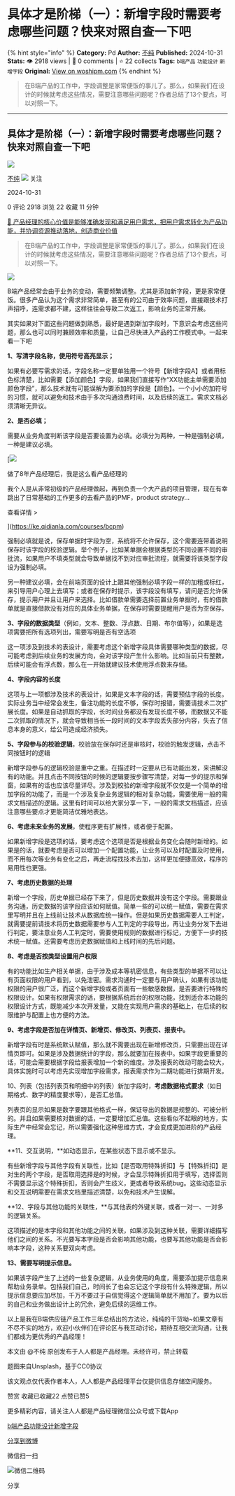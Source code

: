 # 具体才是阶梯（一）：新增字段时需要考虑哪些问题？快来对照自查一下吧
{% hint style="info" %}
**Category:** Pd
**Author:** [不纯](https://www.woshipm.com/u/1246100)
**Published:** 2024-10-31  
**Stats:** 👁️ 2918 views | 💬 0 comments | ⭐ 22 collects
**Tags:** `b端产品` `功能设计` `新增字段`
**Original:** [View on woshipm.com](https://www.woshipm.com/pd/6081021.html)
{% endhint %}
> 在B端产品的工作中，字段调整是家常便饭的事儿了。那么，如果我们在设计的时候就考虑这些情况，需要注意哪些问题呢？作者总结了13个要点，可以对照一下。

---

## 具体才是阶梯（一）：新增字段时需要考虑哪些问题？快来对照自查一下吧

[![](https://static.woshipm.com/WX_U_202103_20210326170421_8808.jpg?imageView2/1/w/72/h/72/q/100)](https://www.woshipm.com/u/1246100)

[不纯](https://www.woshipm.com/u/1246100) ![](https://static.woshipm.com/tag/1101_1@2x.png) 关注

2024-10-31

0 评论 2918 浏览 22 收藏 11 分钟

[🔗 产品经理的核心价值是能够准确发现和满足用户需求，把用户需求转化为产品功能，并协调资源推动落地，创造商业价值](https://ke.qidianla.com/courses/90pm)

> 在B端产品的工作中，字段调整是家常便饭的事儿了。那么，如果我们在设计的时候就考虑这些情况，需要注意哪些问题呢？作者总结了13个要点，可以对照一下。

![](https://image.woshipm.com/2023/04/14/7cb3fbe4-da8e-11ed-a86f-00163e0b5ff3.png)

B端产品经常会由于业务的变动，需要频繁调整。尤其是添加新字段，更是家常便饭。很多产品认为这个需求非常简单，甚至有的公司由于效率问题，直接跟技术打声招呼，连需求都不建，这样往往会导致二次返工，影响业务的正常开展。

其实如果对下面这些问题做到熟悉，最好是遇到新加字段时，下意识会考虑这些问题，那么也可以同时兼顾效率和质量，让自己尽快进入产品的工作模式中。一起来看一下吧

**1、写清字段名称，使用符号高亮显示；**

如果有必要写需求的话，字段名称一定要单独用一个符号【新增字段A】或者用标色标清楚，比如需要【添加颜色】字段，如果我们直接写作“XX功能主单需要添加颜色字段”，那么技术就有可能误解为要添加的字段是【颜色】。一个小小的加符号的习惯，就可以避免和技术由于多次沟通浪费时间，以及后续的返工。需求文档必须清晰无异议。

**2、是否必填；**

需要从业务角度判断该字段是否要设置为必填。必填分为两种，一种是强制必填，一种是建议必填。

[![](https://image.woshipm.com/2023/08/02/bf59b8ba-30e4-11ee-88e7-00163e0b5ff3.png)

做了8年产品经理后，我是这么看产品经理的

我个人是从非常初级的产品经理做起，再到负责一个大产品的项目管理，现在有幸跳出了日常基础的工作更多的去看产品的PMF，product strategy...

查看详情 >

](https://ke.qidianla.com/courses/bcpm)

强制必填就是说，保存单据时字段为空，系统将不允许保存，这个需要连带着说明保存时该字段的校验逻辑。举个例子，比如某单据会根据类型的不同设置不同的审批流，如果用户不填类型就会导致单据找不到对应审批流程，就需要将该类型字段设为强制必填。

另一种建议必填，会在前端页面的设计上跟其他强制必填字段一样的加粗或标红，来引导用户心理上去填写；或者在保存时提示，该字段没有填写，请问是否允许保存，提示用户并且让用户来选择。比如借款单需要选择前置业务单据时，有的借款单就是直接借款没有对应的具体业务单据，在保存时需要提醒用户是否为空保存。

**3、字段的数据类型**（例如，文本、整数、浮点数、日期、布尔值等），如果是选项需要把所有选项列出，需要写明是否有空选项

这一项涉及到技术的表设计，需要考虑这个新增字段具体需要哪种类型的数据，尽可能考虑到后续业务的发展方向，会对该字段产生什么影响。比如当前只有整数，后续可能会有浮点数，那么在一开始就建议技术使用浮点数来存储。

**4、字段内容的长度**

这项与上一项都涉及技术的表设计，如果是文本字段的话，需要预估字段的长度。实际业务当中经常会发生，备注功能的长度不够，保存时报错，需要请技术二次扩展长度。如果是自动抓取的字段，长时间业务都没有发现长度不够，而数据又不能二次抓取的情况下，就会导致相当长一段时间的文本字段丢失部分内容，失去了信息本身的意义，给公司造成经济损失。

**5、字段参与的校验逻辑**，校验放在保存时还是审核时，校验的触发逻辑，点击不同按钮时的逻辑

新增字段参与的逻辑校验是重中之重。在描述时一定要从已有功能出发，来讲解没有的功能。并且点击不同按钮的时候的逻辑要按步骤写清楚，对每一步的提示和弹窗，如果有的话也应该尽量详尽。涉及到校验的新增字段就不仅仅是一个简单的增加字段的功能了，而是一个涉及复杂业务逻辑的相对复杂功能，需要使用一般的需求文档描述的逻辑。这里有时间可以给大家分享一下，一般的需求文档描述，应该注意哪些要点才更能简洁优雅地表达。

**6、考虑未来业务的发展**，使程序更有扩展性，或者便于配置。

如果新增字段是选项的话，要考虑这个选项是否是根据业务变化会随时新增的。如果是的话，就要考虑是否可以增加一个配置功能，让业务可以及时配置及时使用，而不用每次等业务有变化之后，再走流程找技术去加，这样更加便捷高效，程序的易用性也更强。

**7、考虑历史数据的处理**

新增一个字段，历史单据已经存下来了，但是历史数据并没有这个字段。需要跟业务沟通，历史数据的该字段应该如何赋值。简单一些的可以统一赋值，需要在需求里写明并且在上线前让技术从数据库统一操作。但是如果历史数据需要人工判定，就需要提前请技术将历史数据需要参与人工判定的字段导出，再让业务分发下去进行判定，要注意业务人工判定时，需要使用规则的数据进行标记，方便下一步的技术统一赋值。还需要考虑历史数据赋值和上线时间的先后问题。

**8、考虑是否按类型设置用户权限**

有的功能比如生产相关单据，由于涉及成本等机密信息，有些类型的单据不可以让有页面权限的用户看到，以免泄密。需求沟通时一定要与用户确认，如果有该功能权限的用户很广泛，而这个新增字段或者页面有一些敏感数据，是否要进行特殊的权限设计。如果有权限需求的话，要根据系统后台的权限功能，找到适合本功能的权限设计方式，既能减少本次开发量，又能在实现用户需求的基础上，在后续的权限维护与配置上也方便的方法。

**9、考虑字段是否加在详情页、新增页、修改页、列表页、报表中。**

新增字段有时是系统默认赋值，那么就不需要出现在新增修改页，只需要出现在详情页即可。如果是涉及数据统计的字段，那么就要加在报表中。如果字段更重要的话，可能会需要根据字段给报表增加一个新的维度。涉及报表的改动可能会较大，具体实施时可以考虑先实现增加字段需求，报表需求作为二期功能进行排期开发。

10、列表（包括列表页和明细中的列表）新加字段时，**考虑数据格式要求**（如日期格式、数字的精度要求等），是否汇总值。

列表页的显示如果是数字要跟其他格式一样，保证导出的数据是规整的、可被分析的。并且如果需要核对数据的话，一定要增加汇总值。这些看似不起眼的地方，实际生产中经常会忘记，所以需要强化这种思维方式，才会变成更加进阶的产品经理。

**11、交互说明，**如动态显示，在某些状态下显示或不显示。

有些新增字段与其他字段有关联性，比如【是否取用特殊折扣】与【特殊折扣】是对生的两个字段，是否取用选择是的时候，才会显示特殊折扣用于填写，选择否则不需要显示这个特殊折扣，否则会产生歧义，更或者导致系统bug。这些动态显示和交互说明需要在需求文档里描述清楚，以免和技术产生误解。

**12、字段与其他功能的关联性，**与其他表的外键关联，或者一对一、一对多的逻辑关系。

这项描述的是本字段和其他功能之间的关联，如果涉及到这种关联，需要详细描写他们之间的关系。不光要写本字段是否会影响其他功能，也要写其他功能是否会影响本字段，这种关系要双向考虑。

**13、需要写明提示信息。**

如果该字段产生了上述的一些复杂逻辑，从业务使用的角度，需要添加提示信息来帮助业务录单。包括我们自己，时间长了也会忘记这个字段有什么特殊逻辑，所以提示信息要应加尽加，千万不要过于自信觉得这个逻辑简单就不用加了。要为以后的自己和业务做出设计上的冗余，避免后续的运维工作。

以上是我在B端供应链产品工作三年总结出的方法论，纯纯的干货呦~如果文章有不尽不实的地方，欢迎小伙伴们在评论区与我互动讨论，期待互相交流沟通，让我们都成为更优秀的产品经理！

本文由 @不纯 原创发布于人人都是产品经理。未经许可，禁止转载

题图来自Unsplash，基于CC0协议

该文观点仅代表作者本人，人人都是产品经理平台仅提供信息存储空间服务。

赞赏 收藏已收藏22 点赞已赞5

更多精彩内容，请关注人人都是产品经理微信公众号或下载App

[b端产品](https://www.woshipm.com/tag/b%e7%ab%af%e4%ba%a7%e5%93%81)[功能设计](https://www.woshipm.com/tag/%e5%8a%9f%e8%83%bd%e8%ae%be%e8%ae%a1)[新增字段](https://www.woshipm.com/tag/%e6%96%b0%e5%a2%9e%e5%ad%97%e6%ae%b5)

[分享到微博](https://service.weibo.com/share/share.php?appkey=2775287854&title=具体才是阶梯（一）：新增字段时需要考虑哪些问题？快来对照自查一下吧&url=https://www.woshipm.com/pd/6081021.html&pic=https://image.woshipm.com/2023/04/14/7cb3fbe4-da8e-11ed-a86f-00163e0b5ff3.png)

微信扫一扫

![微信二维码](https://api.pwmqr.com/qrcode/create/?url=https://www.woshipm.com/pd/6081021.html)

分享